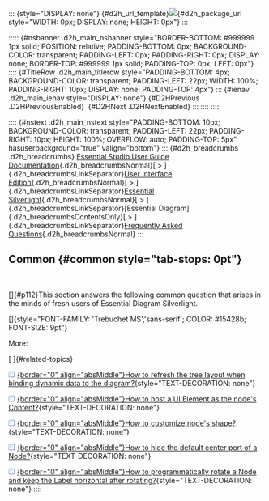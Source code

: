 ::: {style="DISPLAY: none"}
[](ms-xhelp:///?Id=d2h_url_template){#d2h_url_template}![](!package_url!){#d2h_package_url style="WIDTH: 0px; DISPLAY: none; HEIGHT: 0px"}
:::

::::: {#nsbanner .d2h_main_nsbanner style="BORDER-BOTTOM: #999999 1px solid; POSITION: relative; PADDING-BOTTOM: 0px; BACKGROUND-COLOR: transparent; PADDING-LEFT: 0px; PADDING-RIGHT: 0px; DISPLAY: none; BORDER-TOP: #999999 1px solid; PADDING-TOP: 0px; LEFT: 0px"}
:::: {#TitleRow .d2h_main_titlerow style="PADDING-BOTTOM: 4px; BACKGROUND-COLOR: transparent; PADDING-LEFT: 22px; WIDTH: 100%; PADDING-RIGHT: 10px; DISPLAY: none; PADDING-TOP: 4px"}
::: {#ienav .d2h_main_ienav style="DISPLAY: none"}
[](ms-xhelp:///?Id=500c0c56-057a-4072-a17a-ec532fadd140){#D2HPrevious .D2HPreviousEnabled}  [](ms-xhelp:///?Id=642dc769-4372-457d-9033-edbcc7c364a2){#D2HNext .D2HNextEnabled}
:::
::::
:::::

:::: {#nstext .d2h_main_nstext style="PADDING-BOTTOM: 10px; BACKGROUND-COLOR: transparent; PADDING-LEFT: 22px; PADDING-RIGHT: 10px; HEIGHT: 100%; OVERFLOW: auto; PADDING-TOP: 5px" hasuserbackground="true" valign="bottom"}
::: {#d2h_breadcrumbs .d2h_breadcrumbs}
[Essential Studio User Guide Documentation](ms-xhelp:///?Id=12457748-09e3-4d74-a240-8e049cedf030){.d2h_breadcrumbsNormal}[ \> ]{.d2h_breadcrumbsLinkSeparator}[User Interface Edition](ms-xhelp:///?Id=c29296b7-531c-413b-a0ec-488ca1f7f669){.d2h_breadcrumbsNormal}[ \> ]{.d2h_breadcrumbsLinkSeparator}[Essential Silverlight](ms-xhelp:///?Id=66221bd1-ba2e-43c2-94a7-618f50e01d24){.d2h_breadcrumbsNormal}[ \> ]{.d2h_breadcrumbsLinkSeparator}[Essential Diagram]{.d2h_breadcrumbsContentsOnly}[ \> ]{.d2h_breadcrumbsLinkSeparator}[Frequently Asked Questions](ms-xhelp:///?Id=500c0c56-057a-4072-a17a-ec532fadd140){.d2h_breadcrumbsNormal}
:::

## Common {#common style="tab-stops: 0pt"}

 

[]{#p112}This section answers the following common question that arises in the minds of fresh users of Essential Diagram Silverlight.

[]{style="FONT-FAMILY: 'Trebuchet MS','sans-serif'; COLOR: #15428b; FONT-SIZE: 9pt"} 

More:

[ ]{#related-topics}

[![](button.gif){border="0" align="absMiddle"}How to refresh the tree layout when binding dynamic data to the diagram?](ms-xhelp:///?Id=642dc769-4372-457d-9033-edbcc7c364a2){style="TEXT-DECORATION: none"}

[![](button.gif){border="0" align="absMiddle"}How to host a UI Element as the node's Content?](ms-xhelp:///?Id=ebb2fbf5-815e-4753-b8b0-350476f56b25){style="TEXT-DECORATION: none"}

[![](button.gif){border="0" align="absMiddle"}How to customize node's shape?](ms-xhelp:///?Id=dedcd0e0-76e9-4cfa-85f6-ed24c38230bc){style="TEXT-DECORATION: none"}

[![](button.gif){border="0" align="absMiddle"}How to hide the default center port of a Node?](ms-xhelp:///?Id=3116a072-1198-43a2-b745-0b208e374ffa){style="TEXT-DECORATION: none"}

[![](button.gif){border="0" align="absMiddle"}How to programmatically rotate a Node and keep the Label horizontal after rotating?](ms-xhelp:///?Id=9a13c34e-0e69-40d6-8fdc-6f0bf59d09ec){style="TEXT-DECORATION: none"}
::::
